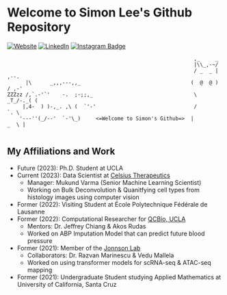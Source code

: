 # Welcome to Simon Lee's Github Repository

[![Website](https://img.shields.io/badge/simonlee711.github.io-informational?style=flat-square&logo=jekyll&logoColor=white)](https://simonlee711.github.io/about/)
[![LinkedIn](https://img.shields.io/badge/LinkedIn-simonlee-informational?style=flat-square&logo=linkedin&logoColor=white)](https://www.linkedin.com/in/simon-lee-307ba4172/)
[![Instagram Badge](https://img.shields.io/badge/-simonlee.a-blue?style=flat-square&logo=instagram&logoColor=white&link=https://www.instagram.com/simonlee.a/)](https://www.instagram.com/simonlee.a/)

```
                                                             ,_     _
                                                             |\\_,-~/
                                                             / _  _ |    ,--.
      |\      _,,,---,,_                                    (  @  @ )   / ,-'
ZZZzz /,`.-'`'    -.  ;-;;,_                                 \  _T_/-._( (
     |,4-  ) )-,_. ,\ (  `'-'                                /         `. \
    '---''(_/--'  `-'\_)     <=Welcome to Simon's Github=>  |         _  \ |
    

```
## My Affiliations and Work

- Future  (2023): Ph.D. Student at UCLA
- Current (2023): Data Scientist at [Celsius Therapeutics](https://celsiustx.com/)
  - Manager: Mukund Varma (Senior Machine Learning Scientist) 
  - Working on Bulk Deconvolution & Quanitfying cell types from histology images using computer vision
- Former  (2022): Visiting Student at École Polytechnique Fédérale de Lausanne
- Former  (2022): Computational Researcher for [QCBio, UCLA](https://sites.google.com/g.ucla.edu/2022-b-i-g-summer-students-dir/home)
  - Mentors: Dr. Jeffrey Chiang & Akos Rudas
  - Worked on ABP Imputation Model that can predict future blood pressure
- Former  (2021): Member of the [Jonnson Lab](https://jonssonlab.com)
  - Collaborators: Dr. Razvan Marinescu & Vedu Mallela
  - Worked on using transformer models for scRNA-seq & ATAC-seq mapping
- Former  (2021): Undergraduate Student studying Applied Mathematics at University of California, Santa Cruz 
